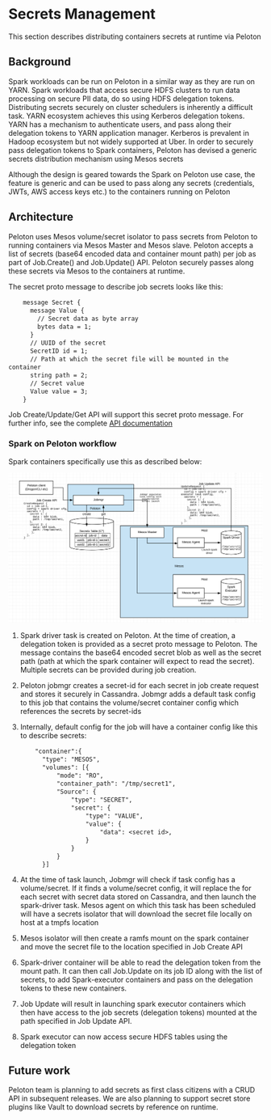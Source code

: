 # Secrets Management

This section describes distributing containers secrets at runtime via Peloton

## Background

Spark workloads can be run on Peloton in a similar way as they are run on YARN.
Spark workloads that access secure HDFS clusters to run data processing on
secure PII data, do so using HDFS delegation tokens. Distributing secrets
securely on cluster schedulers is inherently a difficult task. YARN ecosystem
achieves this using Kerberos delegation tokens. YARN has a mechanism to
authenticate users, and pass along their delegation tokens to YARN application
manager. Kerberos is prevalent in Hadoop ecosystem but not widely supported
at Uber. In order to securely pass delegation tokens to Spark containers,
Peloton has devised a generic secrets distribution mechanism using Mesos secrets

Although the design is geared towards the Spark on Peloton use case, the feature
is generic and can be used to pass along any secrets (credentials, JWTs, AWS
access keys etc.) to the containers running on Peloton

## Architecture

Peloton uses Mesos volume/secret isolator to pass secrets from Peloton to
running containers via Mesos Master and Mesos slave. Peloton accepts a list
of secrets (base64 encoded data and container mount path) per job as part of
Job.Create() and Job.Update() API. Peloton securely passes along these secrets
via Mesos to the containers at runtime.

The secret proto message to describe job secrets looks like this:
```
    message Secret {
      message Value {
        // Secret data as byte array
        bytes data = 1;
      }
      // UUID of the secret
      SecretID id = 1;
      // Path at which the secret file will be mounted in the container
      string path = 2;
      // Secret value
      Value value = 3;
    }
```

Job Create/Update/Get API will support this secret proto message.
For further info, see the complete [API documentation](api-reference.md)

### Spark on Peloton workflow

Spark containers specifically use this as described below:

![image](figures/secrets-workflow.png)

1.  Spark driver task is created on Peloton. At the time of creation, a
    delegation token is provided as a secret proto message to Peloton.
    The message contains the base64 encoded secret blob as well as the secret
    path (path at which the spark container will expect to read the secret).
    Multiple secrets can be provided during job creation.

2.  Peloton jobmgr creates a secret-id for each secret in job create request
    and stores it securely in Cassandra. Jobmgr adds a default task config to
    this job that contains the volume/secret container config which references
    the secrets by secret-ids

3.  Internally, default config for the job will have a container config like 
    this to describe secrets:
    ```
        "container":{
          "type": "MESOS",
          "volumes": [{
              "mode": "RO",
              "container_path": "/tmp/secret1",
              "Source": {
                  "type": "SECRET",
                  "secret": {
                      "type": "VALUE",
                      "value": {
                          "data": <secret id>,
                      }
                  }
              }
          }]
    ```

4.  At the time of task launch, Jobmgr will check if task config has a 
    volume/secret. If it finds a volume/secret config, it will replace the
    <secret-id> for each secret with secret data stored on Cassandra, and then
    launch the spark-driver task. Mesos agent on which this task has been
    scheduled will have a secrets isolator that will download the secret file
    locally on host at a tmpfs location

5.  Mesos isolator will then create a ramfs mount on the spark container and
    move the secret file to the location specified in Job Create API

6.  Spark-driver container will be able to read the delegation token from the
    mount path. It can then call Job.Update on its job ID along with the list of
    secrets, to add Spark-executor containers and pass on the delegation tokens
    to these new containers.

7.  Job Update will result in launching spark executor containers which then
    have access to the job secrets (delegation tokens) mounted at the path
    specified in Job Update API.

8.  Spark executor can now access secure HDFS tables using the delegation token

## Future work

Peloton team is planning to add secrets as first class citizens with a CRUD API
in subsequent releases. We are also planning to support secret store plugins
like Vault to download secrets by reference on runtime.
